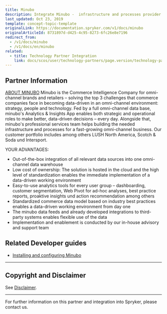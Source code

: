 ```yaml
---
title: Minubo
description: Integrate Minubo -  infrastructure and processes provider for a fast-growing omnichannel business.
last_updated: Oct 23, 2019
template: concept-topic-template
originalLink: https://documentation.spryker.com/v1/docs/minubo
originalArticleId: 8731897d-d425-4c95-8273-6fc26e8e7196
redirect_from:
  - /v1/docs/minubo
  - /v1/docs/en/minubo
related:
  - title: Technology Partner Integration
    link: docs/scos/user/technology-partners/page.version/technology-partners.html
---
```


## Partner Information
 [ABOUT MINUBO](https://www.minubo.com/)
Minubo is the Commerce Intelligence Company for omni-channel brands and retailers – solving the top 3 challenges that commerce companies face in becoming data-driven in an omni-channel environment: strategy, people and technology. Fed by a full omni-channel data base, minubo's Analytics & Insights App enables both strategic and operational roles to make better, data-driven decisions – every day. Alongside that, minubo's professional services team helps building the needed infrastructure and processes for a fast-growing omni-channel business. Our customer portfolio includes among others LUSH North America, Scotch & Soda und Intersport.

YOUR ADVANTAGES:

* Out-of-the-box integration of all relevant data sources into one omni-channel data warehouse
* Low cost of ownership: The solution is hosted in the cloud and the high level of standardization enables the immediate implementation of a data-driven working environment
* Easy-to-use analytics tools for every user group – dashboarding, customer segmentation, Web Pivot for ad-hoc analyses, best practice reports, proaktive insights und action recommendation among others
* Standardized commerce data model based on industry best practices enables a data-driven working environment from day one
* The minubo data feeds and already developed integrations to third-party systems enables flexible use of the data
* Implementation and enablement is conducted by our in-house advisory and support team

## Related Developer guides

* [Installing and configuring Minubo](/docs/scos/dev/technology-partner-guides/{{page.version}}/marketing-and-conversion/analytics/installing-and-integrating-minubo.html)

---

## Copyright and Disclaimer

See [Disclaimer](https://github.com/spryker/spryker-documentation).

---
For further information on this partner and integration into Spryker, please contact us.

<div class="hubspot-forms hubspot-forms--docs">
<div class="hubspot-form" id="hubspot-partners-1">
            <div class="script-embed" data-code="
                                            hbspt.forms.create({
				                                portalId: '2770802',
				                                formId: '163e11fb-e833-4638-86ae-a2ca4b929a41',
              	                                onFormReady: function() {
              		                                const hbsptInit = new CustomEvent('hbsptInit', {bubbles: true});
              		                                document.querySelector('#hubspot-partners-1').dispatchEvent(hbsptInit);
              	                                }
				                            });
            "></div>
</div>
</div>
